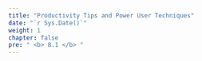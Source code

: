 ```yaml
---
title: "Productivity Tips and Power User Techniques"
date: "`r Sys.Date()`"
weight: 1
chapter: false
pre: " <b> 8.1 </b> "
---
```

